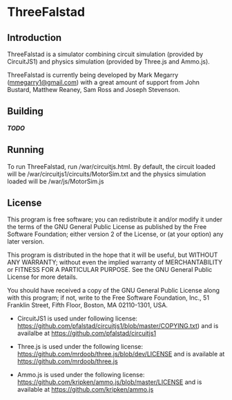 # ThreeFalstad

## Introduction

ThreeFalstad is a simulator combining circuit simulation (provided by CircuitJS1) and physics simulation (provided by Three.js and Ammo.js). 

ThreeFalstad is currently being developed by Mark Megarry (mmegarry1@gmail.com) with a great amount of support from John Bustard, Matthew Reaney, Sam Ross and Joseph Stevenson.


## Building
***TODO***

## Running
To run ThreeFalstad, run /war/circuitjs.html.  By default, the circuit loaded will be /war/circuitjs1/circuits/MotorSim.txt and the physics simulation loaded will be /war/js/MotorSim.js


## License

This program is free software; you can redistribute it and/or
modify it under the terms of the GNU General Public License
as published by the Free Software Foundation; either version 2
of the License, or (at your option) any later version.

This program is distributed in the hope that it will be useful,
but WITHOUT ANY WARRANTY; without even the implied warranty of
MERCHANTABILITY or FITNESS FOR A PARTICULAR PURPOSE.  See the
GNU General Public License for more details.

You should have received a copy of the GNU General Public License
along with this program; if not, write to the Free Software
Foundation, Inc., 51 Franklin Street, Fifth Floor, Boston, MA  02110-1301, USA.

- CircuitJS1 is used under following license: https://github.com/pfalstad/circuitjs1/blob/master/COPYING.txt) and is availalbe at https://github.com/pfalstad/circuitjs1

- Three.js is used under the following license: https://github.com/mrdoob/three.js/blob/dev/LICENSE and is available at https://github.com/mrdoob/three.js 

- Ammo.js is used under the following license: https://github.com/kripken/ammo.js/blob/master/LICENSE and is available at https://github.com/kripken/ammo.js
